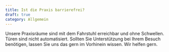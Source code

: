 ```yaml
---
title: Ist die Praxis barrierefrei?
draft: true
category: Allgemein
---
```

Unsere Praxisräume sind mit dem Fahrstuhl erreichbar und ohne Schwellen. Türen sind nicht automatisiert. Sollten Sie Unterstützung bei Ihrem Besuch benötigen, lassen Sie uns das gern im Vorhinein wissen. Wir helfen gern.
